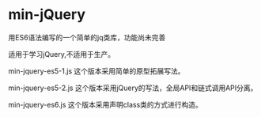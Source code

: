 # min-jQuery
用ES6语法编写的一个简单的jq类库，功能尚未完善

适用于学习jQuery,不适用于生产。

min-jquery-es5-1.js 这个版本采用简单的原型拓展写法。

min-jquery-es5-2.js 这个版本采用jQuery的写法，全局API和链式调用API分离。

min-jquery-es6.js 这个版本采用声明class类的方式进行构造。


